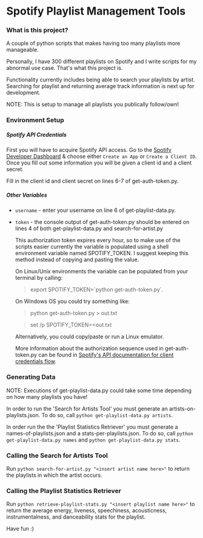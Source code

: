# Spotify Playlist Management Tools

### What is this project?

A couple of python scripts that makes having too many playlists more manageable.

Personally, I have 300 different playlists on Spotify and I write scripts for my abnormal use case.  That's what this project is.

Functionality currently includes being able to search your playlists by artist.
Searching for playlist and returning average track information is next up for development.

NOTE: This is setup to manage all playlists you publically follow/own!

### Environment Setup

##### Spotify API Credentials

First you will have to acquire Spotify API access.  Go to the [Spotify Developer Dashboard](https://developer.spotify.com/dashboard/)
& choose either `Create an App` or `Create a Client ID`.  Once you fill out some information you will be given a client id and a client secret.

Fill in the client id and client secret on lines 6-7 of get-auth-token.py.

##### Other Variables

- `username` - enter your username on line 6 of get-playlist-data.py.

-  `token` - the console output of get-auth-token.py should be entered on lines 4 of both get-playlist-data.py and search-for-artist.py

    This authorization token expires every hour, so to make use of the scripts easier currently the variable is populated using a shell environment variable named SPOTIFY_TOKEN. I suggest keeping this method instead of copying and pasting the value.

    On Linux/Unix environments the  variable can be populated from your terminal by calling:
    > export SPOTIFY_TOKEN=\`python get-auth-token.py\`.

    On Windows OS you could try something like:
    > python get-auth-token.py > out.txt

    > set /p SPOTIFY_TOKEN=<out.txt

    Alternatively, you could copy/paste or run a Linux emulator.

    More information about the authorization sequence used in get-auth-token.py can be found in [Spotify's API documentation for client credentials flow](https://developer.spotify.com/documentation/general/guides/authorization-guide/#client-credentials-flow).

### Generating Data

NOTE: Executions of get-playlist-data.py could take some time depending on how many playlists you have!

In order to run the 'Search for Artists Tool' you must generate an artists-on-playlists.json.  To do so, call ```python get-playlist-data.py artists```.  

In order run the the 'Playlist Statistics Retriever' you must generate a names-of-playlists.json and a stats-per-playlists.json.  To do so, call ```python get-playlist-data.py names``` and ```python get-playlist-data.py stats```.

### Calling the Search for Artists Tool

Run ```python search-for-artist.py "<insert artist name here>"``` to return the playlists in which the artist occurs.

### Calling the Playlist Statistics Retriever

Run ```python retrieve-playlist-stats.py "<insert playlist name here>"``` to return the average energy, liveness, speechiness, acousticness, instrumentalness, and danceability stats for the playlist.

Have fun :)
